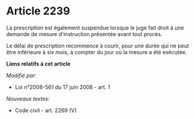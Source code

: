 # Article 2239

La prescription est également suspendue lorsque le juge fait droit à une demande de mesure d'instruction présentée avant tout
procès.

Le délai de prescription recommence à courir, pour une durée qui ne peut être inférieure à six mois, à compter du jour où la
mesure a été exécutée.

**Liens relatifs à cet article**

_Modifié par_:

  - Loi n°2008-561 du 17 juin 2008 - art. 1

_Nouveaux textes_:

  - Code civil - art. 2269 (V)
